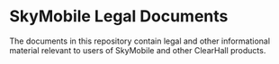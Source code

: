 # SkyMobile Legal Documents
The documents in this repository contain legal and other informational material relevant to users of SkyMobile and other ClearHall products.
